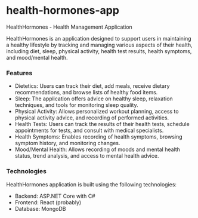 # health-hormones-app
HealthHormones - Health Management Application

HealthHormones is an application designed to support users in maintaining a healthy lifestyle by tracking and managing various aspects of their health, including diet, sleep, physical activity, health test results, health symptoms, and mood/mental health.

### Features
- Dietetics: Users can track their diet, add meals, receive dietary recommendations, and browse lists of healthy food items.
- Sleep: The application offers advice on healthy sleep, relaxation techniques, and tools for monitoring sleep quality.
- Physical Activity: Allows personalized workout planning, access to physical activity advice, and recording of performed activities.
- Health Tests: Users can track the results of their health tests, schedule appointments for tests, and consult with medical specialists.
- Health Symptoms: Enables recording of health symptoms, browsing symptom history, and monitoring changes.
- Mood/Mental Health: Allows recording of moods and mental health status, trend analysis, and access to mental health advice.
### Technologies
HealthHormones application is built using the following technologies:

- Backend: ASP.NET Core with C#
- Frontend: React (probably)
- Database: MongoDB
